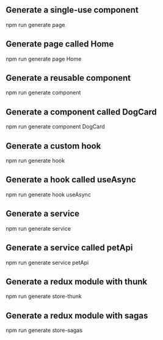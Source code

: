 ## Generate a single-use component

npm run generate page <name>

## Generate page called Home

npm run generate page Home

## Generate a reusable component

npm run generate component <name>

## Generate a component called DogCard

npm run generate component DogCard

## Generate a custom hook

npm run generate hook <name>

## Generate a hook called useAsync

npm run generate hook useAsync

## Generate a service

npm run generate service <name>

## Generate a service called petApi

npm run generate service petApi

## Generate a redux module with thunk

npm run generate store-thunk

## Generate a redux module with sagas

npm run generate store-sagas

